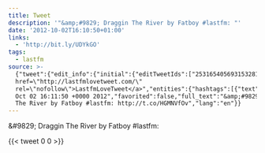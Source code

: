 ```yaml
---
title: Tweet
description: '"&amp;#9829; Draggin The River by Fatboy #lastfm: "'
date: '2012-10-02T16:10:50+01:00'
links:
  - 'http://bit.ly/UDYkGO'
tags:
  - lastfm
source: >-
  {"tweet":{"edit_info":{"initial":{"editTweetIds":["253165405693153281"],"editableUntil":"2012-10-02T17:11:50.960Z","editsRemaining":"5","isEditEligible":true}},"retweeted":false,"source":"<a
  href=\"http://lastfmlovetweet.com/\"
  rel=\"nofollow\">LastfmLoveTweet</a>","entities":{"hashtags":[{"text":"lastfm","indices":["40","47"]}],"symbols":[],"user_mentions":[],"urls":[{"url":"http://t.co/HGMNVfOv","expanded_url":"http://bit.ly/UDYkGO","display_url":"bit.ly/UDYkGO","indices":["49","69"]}]},"display_text_range":["0","69"],"favorite_count":"0","id_str":"253165405693153281","truncated":false,"retweet_count":"0","id":"253165405693153281","possibly_sensitive":false,"created_at":"Tue
  Oct 02 16:11:50 +0000 2012","favorited":false,"full_text":"&amp;#9829; Draggin
  The River by Fatboy #lastfm: http://t.co/HGMNVfOv","lang":"en"}}
---
```

&amp;#9829; Draggin The River by Fatboy #lastfm: 
    
{{< tweet 0 0 >}}
    
